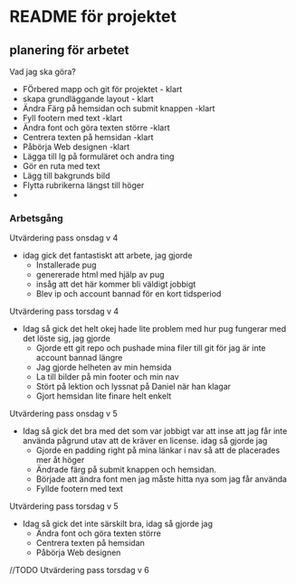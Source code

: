 # README för projektet

## planering för arbetet
Vad jag ska göra?
* FÖrbered mapp och git för projektet - klart
* skapa grundläggande layout - klart
* Ändra Färg på hemsidan och submit knappen -klart
* Fyll footern med text -klart
* Ändra font och göra texten större -klart 
* Centrera texten på hemsidan -klart
* Påbörja Web designen -klart
* Lägga till lg på formuläret och andra ting 
* Gör en ruta med text
* Lägg till bakgrunds bild
* Flytta rubrikerna längst till höger
* 


### Arbetsgång
Utvärdering pass onsdag v 4
* idag gick det fantastiskt att arbete, jag gjorde
    * Installerade pug
    * genererade html med hjälp av pug
    * insåg att det här kommer bli väldigt jobbigt
    * Blev ip och account bannad för en kort tidsperiod


Utvärdering pass torsdag v 4
* Idag så gick det helt okej hade lite problem med hur pug fungerar med det löste sig, jag gjorde
    * Gjorde ett git repo och pushade mina filer till git för jag är inte account bannad längre
    * Jag gjorde helheten av min hemsida
    * La till bilder på min footer och min nav
    * Stört på lektion och lyssnat på Daniel när han klagar
    * Gjort hemsidan lite finare helt enkelt

Utvärdering pass onsdag v 5
* Idag så gick det bra med det som var jobbigt var att inse att jag får inte använda pågrund utav att de kräver en license. idag    så gjorde jag
    * Gjorde en padding right på mina länkar i nav så att de placerades mer åt höger
    * Ändrade färg på submit knappen och hemsidan.
    * Började att ändra font men jag måste hitta nya som jag får använda
    * Fyllde footern med text

Utvärdering pass torsdag v 5
* Idag så gick det inte särskilt bra, idag så gjorde jag
    * Ändra font och göra texten större 
    * Centrera texten på hemsidan 
    * Påbörja Web designen 
 

//TODO Utvärdering pass torsdag v 6

